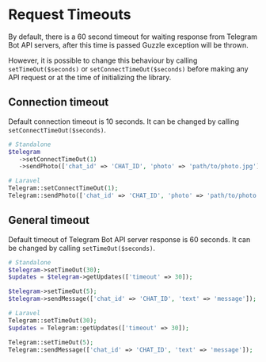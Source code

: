 # Request Timeouts

By default, there is a 60 second timeout for waiting response from Telegram Bot API servers, after this time is passed Guzzle exception will be thrown.

However, it is possible to change this behaviour by calling `setTimeOut($seconds)` or `setConnectTimeOut($seconds)` before making any API request or at the time of initializing the library.

## Connection timeout

Default connection timeout is 10 seconds. It can be changed by calling `setConnectTimeOut($seconds)`.

```php
# Standalone
$telegram
   ->setConnectTimeOut(1)
   ->sendPhoto(['chat_id' => 'CHAT_ID', 'photo' => 'path/to/photo.jpg']);

# Laravel
Telegram::setConnectTimeOut(1);
Telegram::sendPhoto(['chat_id' => 'CHAT_ID', 'photo' => 'path/to/photo.jpg']);
```

## General timeout

Default timeout of Telegram Bot API server response is 60 seconds. It can be changed by calling `setTimeOut($seconds)`.

```php
# Standalone
$telegram->setTimeOut(30);
$updates = $telegram->getUpdates(['timeout' => 30]);

$telegram->setTimeOut(5);
$telegram->sendMessage(['chat_id' => 'CHAT_ID', 'text' => 'message']);

# Laravel
Telegram::setTimeOut(30);
$updates = Telegram::getUpdates(['timeout' => 30]);

Telegram::setTimeOut(5);
Telegram::sendMessage(['chat_id' => 'CHAT_ID', 'text' => 'message']);
```

